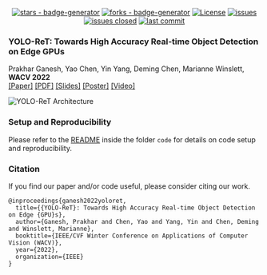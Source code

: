 <div align="center">

[![stars - badge-generator](https://img.shields.io/github/stars/prakharg24/yoloret)](https://github.com/prakharg24/yoloret)
[![forks - badge-generator](https://img.shields.io/github/forks/prakharg24/yoloret)](https://github.com/prakharg24/yoloret)
[![License](https://img.shields.io/badge/License-MIT-red)](https://github.com/prakharg24/yoloret/LICENSE)
[![issues](https://img.shields.io/github/issues/prakharg24/yoloret)](https://github.com/prakharg24/yoloret/issues)
[![issues closed](https://img.shields.io/github/issues-closed/prakharg24/yoloret)](https://github.com/prakharg24/yoloret/issues)
[![last commit](https://img.shields.io/github/last-commit/prakharg24/yoloret)](https://github.com/prakharg24/yoloret)

</div>

### YOLO-ReT: Towards High Accuracy Real-time Object Detection on Edge GPUs

Prakhar Ganesh, Yao Chen, Yin Yang, Deming Chen, Marianne Winslett, **WACV 2022** \
[\[Paper\]](https://openaccess.thecvf.com/content/WACV2022/html/Ganesh_YOLO-ReT_Towards_High_Accuracy_Real-Time_Object_Detection_on_Edge_GPUs_WACV_2022_paper.html) [\[PDF\]](https://prakharg24.github.io/files/yolo_ret.pdf) [\[Slides\]](https://prakharg24.github.io/files/yolo_ret_slides.pdf) [\[Poster\]](https://prakharg24.github.io/files/yolo_ret_poster.pdf) [\[Video\]](https://drive.google.com/file/d/18j-OdX7ChcvLbNW0jO-qGbODRqZmDiX9/view)

![YOLO-ReT Architecture](https://github.com/prakharg24/yoloret/assets/20368770/75d6ee9f-b5d4-4d96-b37a-66551c466ec3)

### Setup and Reproducibility

Please refer to the [README](code/README.md) inside the folder `code` for details on code setup and reproducibility.

### Citation

If you find our paper and/or code useful, please consider citing our work.

```
@inproceedings{ganesh2022yoloret,
  title={{YOLO-ReT}: Towards High Accuracy Real-time Object Detection on Edge {GPU}s},
  author={Ganesh, Prakhar and Chen, Yao and Yang, Yin and Chen, Deming and Winslett, Marianne},
  booktitle={IEEE/CVF Winter Conference on Applications of Computer Vision (WACV)},
  year={2022},
  organization={IEEE}
}
```
